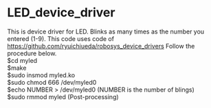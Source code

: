 # LED_device_driver
This is device driver for LED.
Blinks as many times as the number you entered (1-9).
This code uses code of https://github.com/ryuichiueda/robosys_device_drivers
Follow the procedure below.  
$cd myled  
$make  
$sudo insmod myled.ko  
$sudo chmod 666 /dev/myled0  
$echo NUMBER > /dev/myled0    (NUMBER is the number of blings)  
$sudo rmmod myled (Post-processing)  
